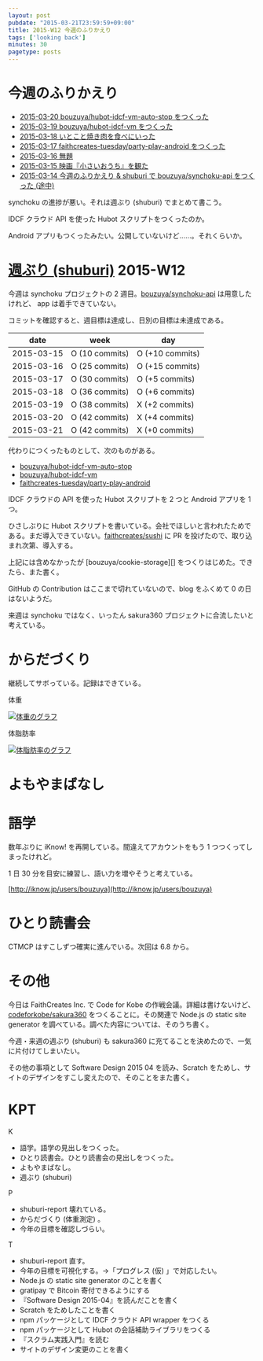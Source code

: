 ```yaml
---
layout: post
pubdate: "2015-03-21T23:59:59+09:00"
title: 2015-W12 今週のふりかえり
tags: ['looking back']
minutes: 30
pagetype: posts
---
```

# 今週のふりかえり

- [2015-03-20 bouzuya/hubot-idcf-vm-auto-stop をつくった][2015-03-20]
- [2015-03-19 bouzuya/hubot-idcf-vm をつくった][2015-03-19]
- [2015-03-18 いとこと焼き肉を食べにいった][2015-03-18]
- [2015-03-17 faithcreates-tuesday/party-play-android をつくった][2015-03-17]
- [2015-03-16 無題][2015-03-16]
- [2015-03-15 映画『小さいおうち』を観た][2015-03-15]
- [2015-03-14 今週のふりかえり & shuburi で bouzuya/synchoku-api をつくった (途中)][2015-03-14]

synchoku の進捗が悪い。それは週ぶり (shuburi) でまとめて書こう。

IDCF クラウド API を使った Hubot スクリプトをつくったのか。

Android アプリもつくったみたい。公開していないけど……。それくらいか。

# [週ぶり (shuburi)][shuburi] 2015-W12

今週は synchoku プロジェクトの 2 週目。[bouzuya/synchoku-api][] は用意したけれど、 app は着手できていない。

コミットを確認すると、週目標は達成し、日別の目標は未達成である。

date       | week            | day
-----------|-----------------|-----------------
2015-03-15 | O (10 commits)  | O (+10 commits)
2015-03-16 | O (25 commits)  | O (+15 commits)
2015-03-17 | O (30 commits)  | O (+5 commits)
2015-03-18 | O (36 commits)  | O (+6 commits)
2015-03-19 | O (38 commits)  | X (+2 commits)
2015-03-20 | O (42 commits)  | X (+4 commits)
2015-03-21 | O (42 commits)  | X (+0 commits)

代わりにつくったものとして、次のものがある。

- [bouzuya/hubot-idcf-vm-auto-stop][]
- [bouzuya/hubot-idcf-vm][]
- [faithcreates-tuesday/party-play-android][]

IDCF クラウドの API を使った Hubot スクリプトを 2 つと Android アプリを 1 つ。

ひさしぶりに Hubot スクリプトを書いている。会社でほしいと言われたためである。まだ導入できていない。[faithcreates/sushi][] に PR を投げたので、取り込まれ次第、導入する。

上記には含めなかったが [bouzuya/cookie-storage][] をつくりはじめた。できたら、また書く。

GitHub の Contribution はここまで切れていないので、blog をふくめて 0 の日はないようだ。

来週は synchoku ではなく、いったん sakura360 プロジェクトに合流したいと考えている。


# からだづくり

継続してサボっている。記録はできている。

体重

[![体重のグラフ][graph-weight-img]][graph-weight-url]

体脂肪率

[![体脂肪率のグラフ][graph-percent-img]][graph-percent-url]

# よもやまばなし


# 語学

数年ぶりに iKnow! を再開している。間違えてアカウントをもう 1 つつくってしまったけれど。

1 日 30 分を目安に練習し、語い力を増やそうと考えている。

[http://iknow.jp/users/bouzuya](http://iknow.jp/users/bouzuya)

# ひとり読書会

CTMCP はすこしずつ確実に進んでいる。次回は 6.8 から。

# その他

今日は FaithCreates Inc. で Code for Kobe の作戦会議。詳細は書けないけど、[codeforkobe/sakura360][] をつくることに。その関連で Node.js の static site generator を調べている。調べた内容については、そのうち書く。

今週・来週の週ぶり (shuburi) も sakura360 に充てることを決めたので、一気に片付けてしまいたい。

その他の事項として Software Design 2015 04 を読み、Scratch をためし、サイトのデザインをすこし変えたので、そのことをまた書く。

# KPT

K

- 語学。語学の見出しをつくった。
- ひとり読書会。ひとり読書会の見出しをつくった。
- よもやまばなし。
- 週ぶり (shuburi)

P

- shuburi-report 壊れている。
- からだづくり (体重測定) 。
- 今年の目標を確認しづらい。

T

- shuburi-report 直す。
- 今年の目標を可視化する。→「プログレス (仮) 」で対応したい。
- Node.js の static site generator のことを書く
- gratipay で Bitcoin 寄付できるようにする
- 『Software Design 2015-04』を読んだことを書く
- Scratch をためしたことを書く
- npm パッケージとして IDCF クラウド API wrapper をつくる
- npm パッケージとして Hubot の会話補助ライブラリをつくる
- 『スクラム実践入門』を読む
- サイトのデザイン変更のことを書く

[2015-03-20]: http://blog.bouzuya.net/2015/03/20/
[2015-03-19]: http://blog.bouzuya.net/2015/03/19/
[2015-03-18]: http://blog.bouzuya.net/2015/03/18/
[2015-03-17]: http://blog.bouzuya.net/2015/03/17/
[2015-03-16]: http://blog.bouzuya.net/2015/03/16/
[2015-03-15]: http://blog.bouzuya.net/2015/03/15/
[2015-03-14]: http://blog.bouzuya.net/2015/03/14/
[shuburi]: http://shuburi.org
[graph-weight-img]: http://graph.hatena.ne.jp/bouzuya/graph?graphname=weight&startdate=2015-01-01&enddate=2015-03-21
[graph-weight-url]: http://graph.hatena.ne.jp/bouzuya/weight/?startdate=2015-01-01&enddate=2015-03-21
[graph-percent-img]: http://graph.hatena.ne.jp/bouzuya/graph?graphname=percent&startdate=2015-01-01&enddate=2015-03-21
[graph-percent-url]: http://graph.hatena.ne.jp/bouzuya/percent/?startdate=2015-01-01&enddate=2015-03-21
[bouzuya/hubot-idcf-vm-auto-stop]: https://github.com/bouzuya/hubot-idcf-vm-auto-stop
[bouzuya/hubot-idcf-vm]: https://github.com/bouzuya/hubot-idcf-vm
[bouzuya/synchoku-api]: https://github.com/bouzuya/synchoku-api
[codeforkobe/sakura360]: https://github.com/codeforkobe/sakura360
[faithcreates-tuesday/party-play-android]: https://github.com/faithcreates-tuesday/party-play-android
[faithcreates/sushi]: https://github.com/faithcreates/sushi
